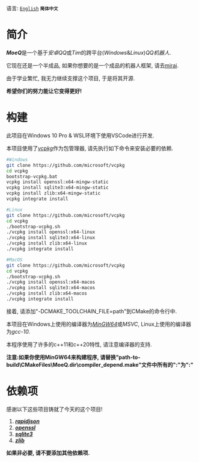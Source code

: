 语言: [`English`](https://github.com/YuFanXing/MoeQ/blob/master/README.md) **`简体中文`**

# 简介

***MoeQ***是一个基于*安卓QQ*或*Tim*的跨平台(*Windows*&*Linux*)*QQ机器人*.

它现在还是一个半成品, 如果你想要的是一个成品的机器人框架, 请去[mirai](https://www.google.com).

由于学业繁忙, 我无力继续支撑这个项目, 于是将其开源.

**希望你们的努力能让它变得更好!**

# 构建

此项目在Windows 10 Pro & WSL环境下使用VSCode进行开发.

本项目使用了[*vcpkg*](https://github.com/Microsoft/vcpkg)作为包管理器, 请先执行如下命令来安装必要的依赖.

```bash
#Windows
git clone https://github.com/microsoft/vcpkg
cd vcpkg
bootstrap-vcpkg.bat
vcpkg install openssl:x64-mingw-static
vcpkg install sqlite3:x64-mingw-static
vcpkg install zlib:x64-mingw-static
vcpkg integrate install

#Linux
git clone https://github.com/microsoft/vcpkg
cd vcpkg
./bootstrap-vcpkg.sh
./vcpkg install openssl:x64-linux
./vcpkg install sqlite3:x64-linux
./vcpkg install zlib:x64-linux
./vcpkg integrate install

#MacOS
git clone https://github.com/microsoft/vcpkg
cd vcpkg
./bootstrap-vcpkg.sh
./vcpkg install openssl:x64-macos
./vcpkg install sqlite3:x64-macos
./vcpkg install zlib:x64-macos
./vcpkg integrate install
```

接着, 请添加"-DCMAKE_TOOLCHAIN_FILE=path"到CMake的命令行中.

本项目在Windows上使用的编译器为[*MinGW64*](http://winlibs.com/)或*MSVC*, Linux上使用的编译器为*gcc-10*.

本程序使用了许多的c++11和c++20特性, 请注意编译器的支持.

**注意:如果你使用MinGW64来构建程序, 请替换"path-to-build\CMakeFiles\MoeQ.dir\compiler_depend.make"文件中所有的"\:"为":"**


# 依赖项

感谢以下这些项目铸就了今天的这个项目!

1. ***[rapidjson](https://github.com/Tencent/rapidjson)***
2. ***[openssl](https://github.com/openssl/openssl)***
3. ***[sqlite3](https://sqlite.org/)***
4. ***[zlib](https://github.com/madler/zlib)***

**如果非必要, 请不要添加其他依赖项.**

